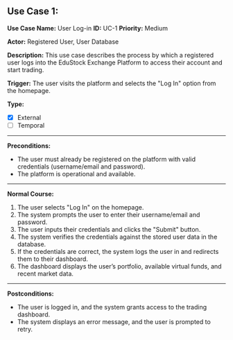 

Use Case 1:
---

**Use Case Name:** User Log-in **ID:** UC-1 **Priority:** Medium
                

**Actor:** Registered User, User Database

**Description:** This use case describes the process by which a registered user logs into the EduStock Exchange Platform to access their account and start trading.

**Trigger:** The user visits the platform and selects the "Log In" option from the homepage.

**Type:**   
* [x] External
* [ ] Temporal
---    
**Preconditions:**
* The user must already be registered on the platform with valid credentials (username/email and password).
* The platform is operational and available.
--- 
**Normal Course:**
1. The user selects "Log In" on the homepage.
2. The system prompts the user to enter their username/email and password.
3. The user inputs their credentials and clicks the "Submit" button.
4. The system verifies the credentials against the stored user data in the database.
5. If the credentials are correct, the system logs the user in and redirects them to their dashboard.
6. The dashboard displays the user’s portfolio, available virtual funds, and recent market data.
---  
**Postconditions:**
* The user is logged in, and the system grants access to the trading dashboard.
* The system displays an error message, and the user is prompted to retry.



